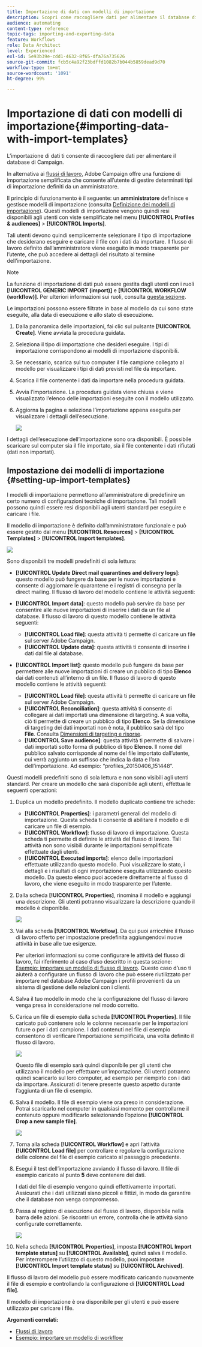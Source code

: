 ```yaml
---
title: Importazione di dati con modelli di importazione
description: Scopri come raccogliere dati per alimentare il database di Campaign.
audience: automating
content-type: reference
topic-tags: importing-and-exporting-data
feature: Workflows
role: Data Architect
level: Experienced
exl-id: 5e93b39e-cdd1-4632-8f65-dfa76a735626
source-git-commit: fcb5c4a92f23bdffd1082b7b044b5859dead9d70
workflow-type: tm+mt
source-wordcount: '1091'
ht-degree: 99%

---
```


# Importazione di dati con modelli di importazione{#importing-data-with-import-templates}

L’importazione di dati ti consente di raccogliere dati per alimentare il database di Campaign.

In alternativa ai [flussi di lavoro](../../automating/using/get-started-workflows.md), Adobe Campaign offre una funzione di importazione semplificata che consente all’utente di gestire determinati tipi di importazione definiti da un amministratore.

Il principio di funzionamento è il seguente: un **amministratore** definisce e gestisce modelli di importazione (consulta [Definizione dei modelli di importazione](../../automating/using/importing-data-with-import-templates.md#setting-up-import-templates)). Questi modelli di importazione vengono quindi resi disponibili agli utenti con viste semplificate nel menu **[!UICONTROL Profiles & audiences]** > **[!UICONTROL Imports]**.

Tali utenti devono quindi semplicemente selezionare il tipo di importazione che desiderano eseguire e caricare il file con i dati da importare. Il flusso di lavoro definito dall’amministratore viene eseguito in modo trasparente per l’utente, che può accedere ai dettagli del risultato al termine dell’importazione.

>[!NOTE]
>
>La funzione di importazione di dati può essere gestita dagli utenti con i ruoli **[!UICONTROL GENERIC IMPORT (import)]** e **[!UICONTROL WORKFLOW (workflow)]**. Per ulteriori informazioni sui ruoli, consulta [questa sezione](../../administration/using/list-of-roles.md).

Le importazioni possono essere filtrate in base al modello da cui sono state eseguite, alla data di esecuzione e allo stato di esecuzione.

1. Dalla panoramica delle importazioni, fai clic sul pulsante **[!UICONTROL Create]**. Viene avviata la procedura guidata.
1. Seleziona il tipo di importazione che desideri eseguire. I tipi di importazione corrispondono ai modelli di importazione disponibili.
1. Se necessario, scarica sul tuo computer il file campione collegato al modello per visualizzare i tipi di dati previsti nel file da importare.
1. Scarica il file contenente i dati da importare nella procedura guidata.
1. Avvia l’importazione. La procedura guidata viene chiusa e viene visualizzato l’elenco delle importazioni eseguite con il modello utilizzato.
1. Aggiorna la pagina e seleziona l’importazione appena eseguita per visualizzare i dettagli dell’esecuzione.

   ![](assets/simplified_import1.png)

I dettagli dell’esecuzione dell’importazione sono ora disponibili. È possibile scaricare sul computer sia il file importato, sia il file contenente i dati rifiutati (dati non importati).

## Impostazione dei modelli di importazione {#setting-up-import-templates}

I modelli di importazione permettono all’amministratore di predefinire un certo numero di configurazioni tecniche di importazione. Tali modelli possono quindi essere resi disponibili agli utenti standard per eseguire e caricare i file.

Il modello di importazione è definito dall’amministratore funzionale e può essere gestito dal menu **[!UICONTROL Resources]** > **[!UICONTROL Templates]** > **[!UICONTROL Import templates]**.

![](assets/import_template_list.png)

Sono disponibili tre modelli predefiniti di sola lettura:

* **[!UICONTROL Update Direct mail quarantines and delivery logs]**: questo modello può fungere da base per le nuove importazioni e consente di aggiornare le quarantene e i registri di consegna per la direct mailing. Il flusso di lavoro del modello contiene le attività seguenti:
* **[!UICONTROL Import data]**: questo modello può servire da base per consentire alle nuove importazioni di inserire i dati da un file al database. Il flusso di lavoro di questo modello contiene le attività seguenti:

   * **[!UICONTROL Load file]**: questa attività ti permette di caricare un file sul server Adobe Campaign.
   * **[!UICONTROL Update data]**: questa attività ti consente di inserire i dati dal file al database.

* **[!UICONTROL Import list]**: questo modello può fungere da base per permettere alle nuove importazioni di creare un pubblico di tipo **Elenco** dai dati contenuti all’interno di un file. Il flusso di lavoro di questo modello contiene le attività seguenti:

   * **[!UICONTROL Load file]**: questa attività ti permette di caricare un file sul server Adobe Campaign.
   * **[!UICONTROL Reconciliation]**: questa attività ti consente di collegare ai dati importati una dimensione di targeting. A sua volta, ciò ti permette di creare un pubblico di tipo **Elenco**. Se la dimensione di targeting dei dati importati non è nota, il pubblico sarà del tipo **File**. Consulta [Dimensioni di targeting e risorse](../../automating/using/query.md#targeting-dimensions-and-resources).
   * **[!UICONTROL Save audience]**: questa attività ti permette di salvare i dati importati sotto forma di pubblico di tipo **Elenco**. Il nome del pubblico salvato corrisponde al nome del file importato dall’utente, cui verrà aggiunto un suffisso che indica la data e l’ora dell’importazione. Ad esempio: “profiles_20150406_151448”.

Questi modelli predefiniti sono di sola lettura e non sono visibili agli utenti standard. Per creare un modello che sarà disponibile agli utenti, effettua le seguenti operazioni:

1. Duplica un modello predefinito. Il modello duplicato contiene tre schede:

   * **[!UICONTROL Properties]**: i parametri generali del modello di importazione. Questa scheda ti consente di abilitare il modello e di caricare un file di esempio.
   * **[!UICONTROL Workflow]**: flusso di lavoro di importazione. Questa scheda ti permette di definire le attività del flusso di lavoro. Tali attività non sono visibili durante le importazioni semplificate effettuate dagli utenti.
   * **[!UICONTROL Executed imports]**: elenco delle importazioni effettuate utilizzando questo modello. Puoi visualizzare lo stato, i dettagli e i risultati di ogni importazione eseguita utilizzando questo modello. Da questo elenco puoi accedere direttamente al flusso di lavoro, che viene eseguito in modo trasparente per l’utente.

1. Dalla scheda **[!UICONTROL Properties]**, rinomina il modello e aggiungi una descrizione. Gli utenti potranno visualizzare la descrizione quando il modello è disponibile.

   ![](assets/simplified_import_model1.png)

1. Vai alla scheda **[!UICONTROL Workflow]**. Da qui puoi arricchire il flusso di lavoro offerto per impostazione predefinita aggiungendovi nuove attività in base alle tue esigenze.

   Per ulteriori informazioni su come configurare le attività del flusso di lavoro, fai riferimento al caso d’uso descritto in questa sezione: [Esempio: importare un modello di flusso di lavoro](../../automating/using/creating-import-workflow-templates.md). Questo caso d’uso ti aiuterà a configurare un flusso di lavoro che può essere riutilizzato per importare nel database Adobe Campaign i profili provenienti da un sistema di gestione delle relazioni con i clienti.

1. Salva il tuo modello in modo che la configurazione del flusso di lavoro venga presa in considerazione nel modo corretto.
1. Carica un file di esempio dalla scheda **[!UICONTROL Properties]**. Il file caricato può contenere solo le colonne necessarie per le importazioni future o per i dati campione. I dati contenuti nel file di esempio consentono di verificare l’importazione semplificata, una volta definito il flusso di lavoro.

   ![](assets/import_template_sample.png)

   Questo file di esempio sarà quindi disponibile per gli utenti che utilizzano il modello per effettuare un’importazione. Gli utenti potranno quindi scaricarlo sul loro computer, ad esempio per riempirlo con i dati da importare. Assicurati di tenere presente questo aspetto durante l’aggiunta di un file di esempio.

1. Salva il modello. Il file di esempio viene ora preso in considerazione. Potrai scaricarlo nel computer in qualsiasi momento per controllarne il contenuto oppure modificarlo selezionando l’opzione **[!UICONTROL Drop a new sample file]**.

   ![](assets/simplified_import_model2.png)

1. Torna alla scheda **[!UICONTROL Workflow]** e apri l’attività **[!UICONTROL Load file]** per controllare e regolare la configurazione delle colonne del file di esempio caricato al passaggio precedente.
1. Esegui il test dell’importazione avviando il flusso di lavoro. Il file di esempio caricato al punto **5** deve contenere dei dati.

   I dati del file di esempio vengono quindi effettivamente importati. Assicurati che i dati utilizzati siano piccoli e fittizi, in modo da garantire che il database non venga compromesso.

1. Passa al registro di esecuzione del flusso di lavoro, disponibile nella barra delle azioni. Se riscontri un errore, controlla che le attività siano configurate correttamente.

   ![](assets/simplified_import_model3.png)

1. Nella scheda **[!UICONTROL Properties]**, imposta **[!UICONTROL Import template status]** su **[!UICONTROL Available]**, quindi salva il modello. Per interrompere l’utilizzo di questo modello, puoi impostare **[!UICONTROL Import template status]** su **[!UICONTROL Archived]**.

Il flusso di lavoro del modello può essere modificato caricando nuovamente il file di esempio e controllando la configurazione di **[!UICONTROL Load file]**.

Il modello di importazione è ora disponibile per gli utenti e può essere utilizzato per caricare i file.

**Argomenti correlati:**

* [Flussi di lavoro](../../automating/using/get-started-workflows.md)
* [Esempio: importare un modello di workflow](../../automating/using/creating-import-workflow-templates.md)
